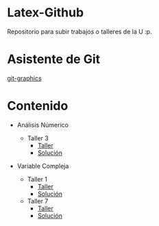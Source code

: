 # Latex-Github
Repositorio para subir trabajos o talleres de la U :p.

# Asistente de Git
[git-graphics](https://github.com/TheWolf1205/git-graphics)

# Contenido
- Análisis Númerico
    - Taller 3
        - [Taller](./Analisis-numerico/Taller-3/Taller3.pdf)
        - [Solución](./Analisis-numerico/Taller-3/Tex/main.pdf)

- Variable Compleja
    - Taller 1
        - [Taller](./V-Compleja/Taller-1/taller1.pdf)
        - [Solución](./V-Compleja/Taller-1/main.pdf)
    - Taller 7
        - [Taller](./V-Compleja/Taller-7/taller7.pdf)
        - [Solución](./V-Compleja/Taller-7/main.pdf)
